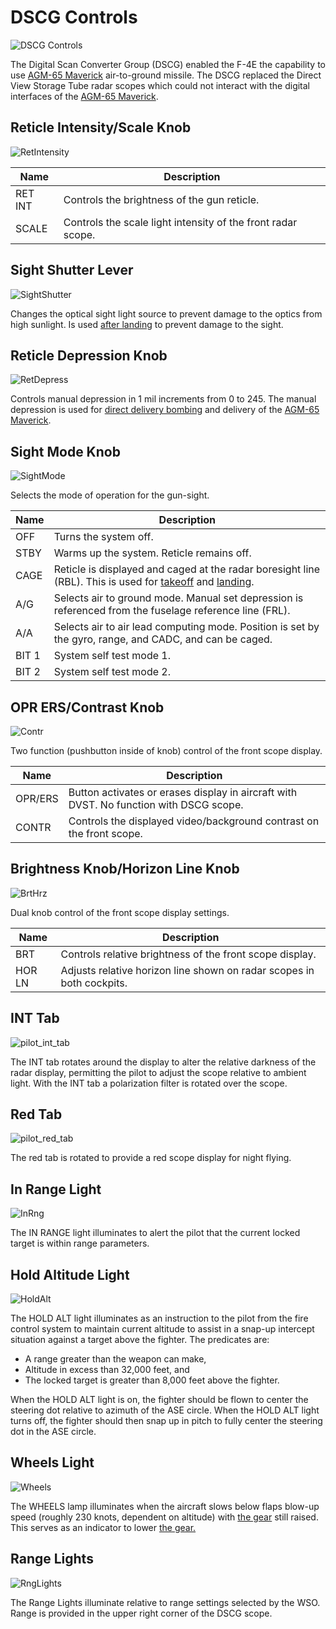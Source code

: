 # DSCG Controls

![DSCG Controls](../../img/GunRepeater.jpg)

The Digital Scan Converter Group (DSCG) enabled the F-4E the capability to
use [AGM-65 Maverick](../../stores/air_to_ground/missiles/maverick.md)
air-to-ground missile. The DSCG replaced the Direct View Storage Tube radar scopes which could not
interact with the digital interfaces of
the [AGM-65 Maverick](../../stores/air_to_ground/missiles/maverick.md).

## Reticle Intensity/Scale Knob

![RetIntensity](../../img/RetIntensity.jpg)

| Name    | Description                                                  |
|---------|--------------------------------------------------------------|
| RET INT | Controls the brightness of the gun reticle.                  |
| SCALE   | Controls the scale light intensity of the front radar scope. |

## Sight Shutter Lever

![SightShutter](../../img/SightShutter.jpg)

Changes the optical sight light source to prevent damage to the optics from high
sunlight. Is used [after landing](../../procedures/landing/checklists.md#after-landing)
to prevent damage to the sight.

## Reticle Depression Knob

![RetDepress](../../img/RetDepress.jpg)

Controls manual depression in 1 mil increments from 0 to 245. The manual depression is used for
[direct delivery bombing](../../procedures/bombs/bombs_direct_delivery.md) and delivery of
the [AGM-65 Maverick](../../stores/air_to_ground/missiles/maverick.md).

## Sight Mode Knob

![SightMode](../../img/SightMode.jpg)

Selects the mode of operation for the gun-sight.

| Name  | Description                                                                                                                                                           |
|-------|-----------------------------------------------------------------------------------------------------------------------------------------------------------------------|
| OFF   | Turns the system off.                                                                                                                                                 |
| STBY  | Warms up the system. Reticle remains off.                                                                                                                             |
| CAGE  | Reticle is displayed and caged at the radar boresight line (RBL). This is used for [takeoff](../../procedures/takeoff/takeoff.md) and [landing](../../procedures/landing/landing.md). |
| A/G   | Selects air to ground mode. Manual set depression is referenced from the fuselage reference line (FRL).                                                               |
| A/A   | Selects air to air lead computing mode. Position is set by the gyro, range, and CADC, and can be caged.                                                               |
| BIT 1 | System self test mode 1.                                                                                                                                              |
| BIT 2 | System self test mode 2.                                                                                                                                              |

## OPR ERS/Contrast Knob

![Contr](../../img/Contr.jpg)

Two function (pushbutton inside of knob) control of the front scope display.

| Name    | Description                                                                            |
|---------|----------------------------------------------------------------------------------------|
| OPR/ERS | Button activates or erases display in aircraft with DVST. No function with DSCG scope. |
| CONTR   | Controls the displayed video/background contrast on the front scope.                   |

## Brightness Knob/Horizon Line Knob

![BrtHrz](../../img/BrtHrz.jpg)

Dual knob control of the front scope display settings.

| Name   | Description                                                           |
|--------|-----------------------------------------------------------------------|
| BRT    | Controls relative brightness of the front scope display.              |
| HOR LN | Adjusts relative horizon line shown on radar scopes in both cockpits. |

## INT Tab

![pilot_int_tab](../../img/pilot_dscg_int_tab.jpg)

The INT tab rotates around the display to alter the relative darkness of the
radar display, permitting the pilot to adjust the scope relative to ambient
light. With the INT tab a polarization filter is rotated over the scope.

## Red Tab

![pilot_red_tab](../../img/pilot_dscg_red_tab.jpg)

The red tab is rotated to provide a red scope display for night flying.

## In Range Light

![InRng](../../img/pilot_dscg_in_range_light.jpg)

The IN RANGE light illuminates to alert the pilot that the current locked target
is within range parameters.

## Hold Altitude Light

![HoldAlt](../../img/pilot_dscg_hold_alt_light.jpg)

The HOLD ALT light illuminates as an instruction to the pilot from the fire
control system to maintain current altitude to assist in a snap-up intercept
situation against a target above the fighter. The predicates are:

- A range greater than the weapon can make,
- Altitude in excess than 32,000 feet, and
- The locked target is greater than 8,000 feet above the fighter.

When the HOLD ALT light is on, the fighter should be flown to center the
steering dot relative to azimuth of the ASE circle. When the HOLD ALT light
turns off, the fighter should then snap up in pitch to fully center the steering
dot in the ASE circle.

## Wheels Light

![Wheels](../../img/pilot_dscg_wheels_light.jpg)

The WHEELS lamp illuminates when the aircraft slows below flaps blow-up speed
(roughly 230 knots, dependent on altitude)
with [the gear](../../systems/flight_controls_gear/gear_ground_handling.md) still raised. This
serves as an indicator to
lower [the gear.](../../systems/flight_controls_gear/gear_ground_handling.md)

## Range Lights

![RngLights](../../img/pilot_dscg_range_lights.jpg)

The Range Lights illuminate relative to range settings selected by the WSO.
Range is provided in the upper right corner of the DSCG scope.
